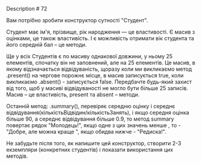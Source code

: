 Description # 72

Вам потрібно зробити конструктор сутності "Студент".

Студент має ім'я, прізвище, рік народження — це властивості. 
Є масив з оцінками, це також властивість. І є можливість отримати 
вік студента та його середній бал – це методи.

Ще у всіх Студентів є по масиву однакової довжини, у ньому 25 
елементів, спочатку він не заповнений, але на 25 елементів. Це 
масив, в якому відзначається відвідуваність, щоразу коли ми 
викликаємо метод .present() на чергове порожнє місце, в масив 
записується true, коли викликаємо .absent() - записується false. 
Передбачте будь-який захист від того, щоб у масиві відвідуваності 
не могло бути більше 25 записів. Масив – це властивість, present 
та absent – методи.

Останній метод: .summary(), перевіряє середню оцінку і середнє 
відвідування(кількістьВідвідин/кількістьЗанять), і якщо середня 
оцінка більше 90, а середнє відвідування більше 0.9, то метод 
summary повертає рядок "Молодець!", якщо одне з цих значень менше ,
то - "Добре, але можна краще ", якщо обидва нижче - "Редиска!".

Не забудьте після того, як напишите цей конструктор, створити 2-3 
екземпляри (конкретних студентів) і показати використання цих 
методів.
